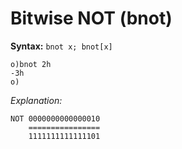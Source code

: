 # Bitwise NOT (bnot)

**Syntax:** ``bnot x; bnot[x]``

```o
o)bnot 2h
-3h
o)
```

_Explanation:_

```
NOT 0000000000000010
    ================
    1111111111111101
```
